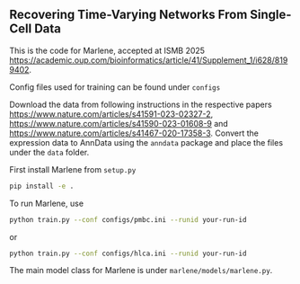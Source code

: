 ## Recovering Time-Varying Networks From Single-Cell Data

This is the code for Marlene, accepted at ISMB 2025 https://academic.oup.com/bioinformatics/article/41/Supplement_1/i628/8199402.

Config files used for training can be found under `configs`

Download the data from following instructions in the respective papers
https://www.nature.com/articles/s41591-023-02327-2,
https://www.nature.com/articles/s41590-023-01608-9 and https://www.nature.com/articles/s41467-020-17358-3. Convert the expression
data to AnnData using the `anndata` package and place the files under the
`data` folder.

First install Marlene from `setup.py`
```bash
pip install -e .
```

To run Marlene, use
```bash
python train.py --conf configs/pmbc.ini --runid your-run-id
```
or
```bash
python train.py --conf configs/hlca.ini --runid your-run-id
```

The main model class for Marlene is under `marlene/models/marlene.py`.
